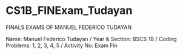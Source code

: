 # CS1B_FINExam_Tudayan
FINALS EXAMS OF MANUEL FEDERICO TUDAYAN

Name: Manuel Federico Tudayan
/ Year & Section: BSCS 1B
/ Coding Problems: 1, 2, 3, 4, 5
/ Activity No: Exam Fin
